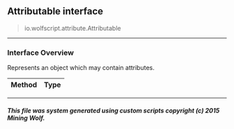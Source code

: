 ## Attributable __interface__

>io.wolfscript.attribute.Attributable

---

### Interface Overview

Represents an object which may contain attributes.

Method | Type   
--- | :--- 



---



##### This file was system generated using custom scripts copyright (c) 2015 Mining Wolf.
	

